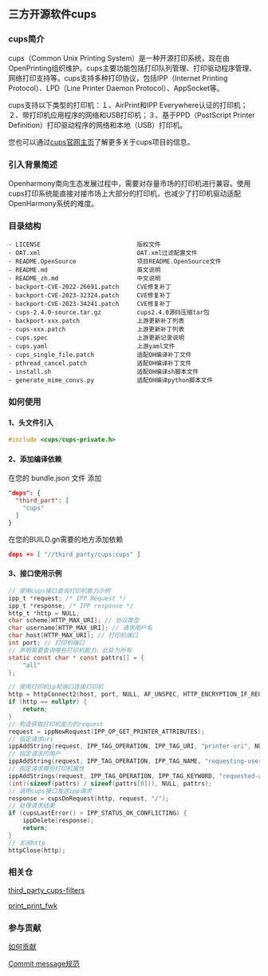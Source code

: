 ## 三方开源软件cups
### cups简介
cups（Common Unix Printing System）是一种开源打印系统，现在由OpenPrinting组织维护。cups主要功能包括打印队列管理、打印驱动程序管理、网络打印支持等。cups支持多种打印协议，包括IPP（Internet Printing Protocol）、LPD（Line Printer Daemon Protocol）、AppSocket等。

cups支持以下类型的打印机：１、AirPrint和IPP Everywhere认证的打印机；２、带打印机应用程序的网络和USB打印机；３、基于PPD（PostScript Printer Definition）打印驱动程序的网络和本地（USB）打印机。 

您也可以通过[cups官网主页](https://github.com/OpenPrinting/cups)了解更多关于cups项目的信息。

### 引入背景简述
Openharmony南向生态发展过程中，需要对存量市场的打印机进行兼容。使用cups打印系统能直接对接市场上大部分的打印机，也减少了打印机驱动适配OpenHarmony系统的难度。

### 目录结构
```
- LICENSE                           版权文件
- OAT.xml                           OAT.xml过滤配置文件
- README.OpenSource                 项目README.OpenSource文件
- README.md                         英文说明
- README_zh.md                      中文说明
- backport-CVE-2022-26691.patch     CVE修复补丁
- backport-CVE-2023-32324.patch     CVE修复补丁
- backport-CVE-2023-34241.patch     CVE修复补丁
- cups-2.4.0-source.tar.gz          cups2.4.0源码压缩tar包
- backport-xxx.patch                上游更新补丁列表
- cups-xxx.patch                    上游更新补丁列表
- cups.spec                         上游更新记录说明
- cups.yaml                         上游yaml文件
- cups_single_file.patch            适配OH编译补丁文件
- pthread_cancel.patch              适配OH编译补丁文件
- install.sh                        适配OH编译sh脚本文件
- generate_mime_convs.py            适配OH编译python脚本文件
```

### 如何使用
#### 1、头文件引入
```c
#include <cups/cups-private.h>
```
#### 2、添加编译依赖
在您的 bundle.json 文件 添加
```json
"deps": {
  "third_part": [
    "cups"
  ]
}
```
在您的BUILD.gn需要的地方添加依赖
```json
deps += [ "//third_party/cups:cups" ]
```
#### 3、接口使用示例
```c
// 使用cups接口查询打印机能力示例
ipp_t *request; /* IPP Request */
ipp_t *response; /* IPP response */
http_t *http = NULL;
char scheme[HTTP_MAX_URI]; // 协议类型
char username[HTTP_MAX_URI]; // 请求用户名
char host[HTTP_MAX_URI]; // 打印机端口
int port; // 打印机端口
// 声明需要查询哪些打印机能力，此处为所有
static const char * const pattrs[] = {
    "all"
};

// 使用打印机ip和端口连接打印机
http = httpConnect2(host, port, NULL, AF_UNSPEC, HTTP_ENCRYPTION_IF_REQUESTED, 1, TIME_OUT, NULL);
if (http == nullptr) {
    return;
}
// 构造获取打印机能力的request
request = ippNewRequest(IPP_OP_GET_PRINTER_ATTRIBUTES);
// 指定请求uri
ippAddString(request, IPP_TAG_OPERATION, IPP_TAG_URI, "printer-uri", NULL, printerUri.c_str());
// 指定请求的用户
ippAddString(request, IPP_TAG_OPERATION, IPP_TAG_NAME, "requesting-user-name", NULL, cupsUser());
// 指定请求哪些打印机属性
ippAddStrings(request, IPP_TAG_OPERATION, IPP_TAG_KEYWORD, "requested-attributes",
(int)(sizeof(pattrs) / sizeof(pattrs[0])), NULL, pattrs);
// 调用cups接口发送ipp请求
response = cupsDoRequest(http, request, "/");
// 处理请求结果
if (cupsLastError() > IPP_STATUS_OK_CONFLICTING) {
    ippDelete(response);
    return;
}
// 关闭http
httpClose(http);
```

### 相关仓
[third_party_cups-filters](https://gitee.com/openharmony/third_party_cups-filters)

[print_print_fwk](https://gitee.com/openharmony/print_print_fwk)

### 参与贡献
[如何贡献](https://gitee.com/openharmony/docs/blob/HEAD/zh-cn/contribute/参与贡献.md)

[Commit message规范](https://gitee.com/openharmony/device_qemu/wikis/Commit%20message%E8%A7%84%E8%8C%83)

